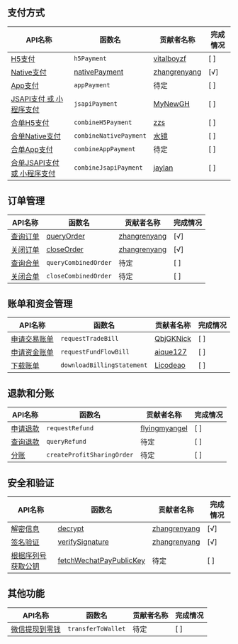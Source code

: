 ## 支付方式
| API名称 | 函数名 | 贡献者名称 | 完成情况 |
|---------|--------|------------|----------|
| [H5支付](https://pay.weixin.qq.com/wiki/doc/apiv3/apis/chapter3_3_1.shtml) | `h5Payment` | [vitalboyzf](https://github.com/vitalboyzf) | [ ] |
| [Native支付](https://pay.weixin.qq.com/wiki/doc/apiv3/apis/chapter3_4_1.shtml) | [nativePayment](docs/nativePayment.md) | [zhangrenyang](https://github.com/zhangrenyang) | [√] |
| [App支付](https://pay.weixin.qq.com/wiki/doc/apiv3/apis/chapter3_2_1.shtml) | `appPayment` | 待定 | [ ] |
| [JSAPI支付 或 小程序支付](https://pay.weixin.qq.com/wiki/doc/apiv3/apis/chapter3_1_1.shtml) | `jsapiPayment` | [MyNewGH](https://github.com/MyNewGH) | [ ] |
| [合单H5支付](https://pay.weixin.qq.com/wiki/doc/apiv3/apis/chapter5_1_2.shtml) | `combineH5Payment` | [zzs](https://github.com/zhangzs000) | [ ] | 
| [合单Native支付](https://pay.weixin.qq.com/wiki/doc/apiv3/apis/chapter5_1_5.shtml) | `combineNativePayment` | [水镜](https://github.com/2119855865/) | [ ] |
| [合单App支付](https://pay.weixin.qq.com/wiki/doc/apiv3/apis/chapter5_1_1.shtml) | `combineAppPayment` | 待定 | [ ] |
| [合单JSAPI支付 或 小程序支付](https://pay.weixin.qq.com/wiki/doc/apiv3/apis/chapter5_1_3.shtml) | `combineJsapiPayment` | [jaylan](https://github.com/han6054) | [ ] |

## 订单管理

| API名称                                                                    | 函数名                        | 贡献者名称                                   | 完成情况 |
| -------------------------------------------------------------------------- | ----------------------------- | -------------------------------------------- | -------- |
| [查询订单](https://pay.weixin.qq.com/wiki/doc/apiv3/apis/chapter3_1_2.shtml)  | [queryOrder](docs/queryOrder.md) | [zhangrenyang](https://github.com/zhangrenyang) | [√]     |
| [关闭订单](https://pay.weixin.qq.com/wiki/doc/apiv3/apis/chapter3_1_3.shtml)  | [closeOrder](docs/closeOrder.md) | [zhangrenyang](https://github.com/zhangrenyang) | [√]     |
| [查询合单](https://pay.weixin.qq.com/wiki/doc/apiv3/apis/chapter5_1_11.shtml) | `queryCombinedOrder`        | 待定                                         | [ ]      |
| [关闭合单](https://pay.weixin.qq.com/wiki/doc/apiv3/apis/chapter5_1_12.shtml) | `closeCombinedOrder`        | 待定                                         | [ ]      |

## 账单和资金管理
| API名称 | 函数名 | 贡献者名称 | 完成情况 |
|---------|--------|------------|----------|
| [申请交易账单](https://pay.weixin.qq.com/wiki/doc/apiv3/apis/chapter3_1_6.shtml) | `requestTradeBill` | [QbjGKNick](https://github.com/QbjGKNick) | [ ] |
| [申请资金账单](https://pay.weixin.qq.com/wiki/doc/apiv3/apis/chapter3_1_7.shtml) | `requestFundFlowBill` | [aique127](https://github.com/aique127) | [ ] |
| [下载账单](https://pay.weixin.qq.com/wiki/doc/apiv3/apis/chapter3_1_8.shtml) | `downloadBillingStatement` | [Licodeao](https://github.com/Licodeao) | [ ] |

## 退款和分账 
| API名称 | 函数名 | 贡献者名称 | 完成情况 |
|---------|--------|------------|----------|
| [申请退款](https://pay.weixin.qq.com/wiki/doc/apiv3/apis/chapter3_2_9.shtml) | `requestRefund` | [flyingmyangel](https://github.com/flyingmyangel) | [ ] |
| [查询退款](https://pay.weixin.qq.com/wiki/doc/apiv3/apis/chapter3_2_10.shtml) | `queryRefund` | 待定 | [ ] |
| [分账](https://pay.weixin.qq.com/wiki/doc/apiv3/apis/chapter8_1_1.shtml) | `createProfitSharingOrder` | 待定 | [ ] |

## 安全和验证

| API名称                                                                                                               | 函数名                                                  | 贡献者名称                                   | 完成情况 |
| --------------------------------------------------------------------------------------------------------------------- | ------------------------------------------------------- | -------------------------------------------- | -------- |
| [解密信息](https://pay.weixin.qq.com/docs/merchant/development/interface-rules/sensitive-data-encryption.html)           | [decrypt](docs/decrypt.md)                                 | [zhangrenyang](https://github.com/zhangrenyang) | [√]     |
| [签名验证](https://pay.weixin.qq.com/docs/merchant/development/interface-rules/signature-verification.html)              | [verifySignature](docs/verifySignature.md)                 | [zhangrenyang](https://github.com/zhangrenyang) | [√]     |
| [根据序列号获取公钥](https://pay.weixin.qq.com/docs/merchant/apis/platform-certificate/api-v3-get-certificates/get.html) | [fetchWechatPayPublicKey](docs/fetchWechatPayPublicKey.md) | 待定                                         | [ ]      |

## 其他功能

| API名称                                                                                                                           | 函数名               | 贡献者名称 | 完成情况 |
| --------------------------------------------------------------------------------------------------------------------------------- | -------------------- | ---------- | -------- |
| [微信提现到零钱](https://pay.weixin.qq.com/docs/merchant/apis/batch-transfer-to-balance/transfer-batch/initiate-batch-transfer.html) | `transferToWallet` | 待定       | [ ]      |
